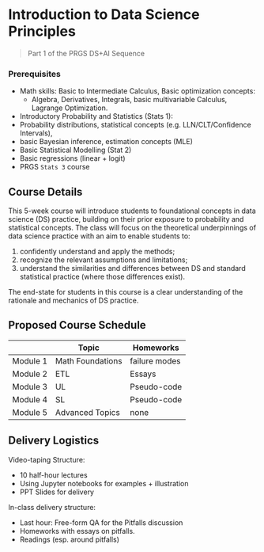 # Introduction to Data Science Principles
> Part 1 of the PRGS DS+AI Sequence

### Prerequisites
- Math skills: Basic to Intermediate Calculus, Basic optimization concepts:
  -	Algebra, Derivatives, Integrals, basic multivariable Calculus, Lagrange Optimization.	
-	Introductory Probability and Statistics (Stats 1): 
  - Probability distributions, statistical concepts (e.g. LLN/CLT/Confidence Intervals), 
  - basic Bayesian inference, estimation concepts (MLE)
-	Basic Statistical Modelling (Stat 2)
  - Basic regressions (linear + logit)
  - PRGS `Stats 3` course


## Course Details
This 5-week course will introduce students to foundational concepts in data science (DS) practice, building on their prior exposure to probability and statistical concepts. The class will focus on the theoretical underpinnings of data science practice with an aim to enable students to: 
1. confidently understand and apply the methods; 
2. recognize the relevant assumptions and limitations; 
3. understand the similarities and differences between DS and standard statistical practice (where those differences exist).

The end-state for students in this course is a clear understanding of the rationale and mechanics of DS practice.

## Proposed Course Schedule
|  | Topic | Homeworks
|---| ---|---|
|Module 1|Math Foundations |failure modes
|Module 2|ETL| Essays
|Module 3|UL|Pseudo-code
|Module 4|SL|Pseudo-code
|Module 5|Advanced Topics| none


## Delivery Logistics
Video-taping Structure: 
- 10 half-hour lectures
- Using Jupyter notebooks for examples + illustration
- PPT Slides for delivery

In-class delivery structure:
- Last hour: Free-form QA for the Pitfalls discussion
- Homeworks with essays on pitfalls.
- Readings (esp. around pitfalls)
